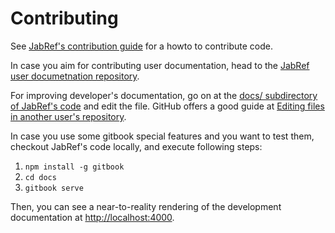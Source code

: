 # Contributing

See [JabRef's contribution guide](https://github.com/JabRef/jabref/blob/master/CONTRIBUTING.md#contributing-guide) for a howto to contribute code.

In case you aim for contributing user documentation, head to the [JabRef user documetnation repository](https://github.com/JabRef/user-documentation).

For improving developer's documentation, go on at the [docs/ subdirectory of JabRef's code](https://github.com/JabRef/jabref/tree/master/docs) and edit the file.
GitHub offers a good guide at [Editing files in another user's repository](https://help.github.com/en/github/managing-files-in-a-repository/editing-files-in-another-users-repository).

In case you use some gitbook special features and you want to test them, checkout JabRef's code locally, and execute following steps:

1. `npm install -g gitbook`
2. `cd docs`
3. `gitbook serve`

Then, you can see a near-to-reality rendering of the development documentation at <http://localhost:4000>.
